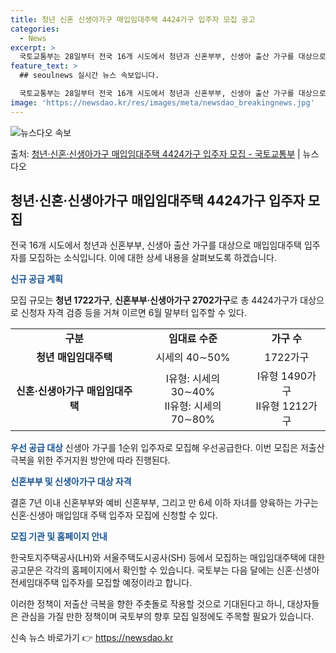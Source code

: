 ```yaml
---
title: 청년 신혼 신생아가구 매입임대주택 4424가구 입주자 모집 공고
categories:
  - News
excerpt: >
  국토교통부는 28일부터 전국 16개 시도에서 청년과 신혼부부, 신생아 출산 가구를 대상으로 매입임대주택 입주…
feature_text: >
  ## seoulnews 실시간 뉴스 속보입니다.

  국토교통부는 28일부터 전국 16개 시도에서 청년과 신혼부부, 신생아 출산 가구를 대상으로 매입임대주택 입주…
image: 'https://newsdao.kr/res/images/meta/newsdao_breakingnews.jpg'
---
```


![뉴스다오 속보](https://newsdao.kr/res/images/meta/newsdao_breakingnews.jpg)

<p>출처: <a href="https://newsdao.kr/3434" rel="dofollow">청년·신혼·신생아가구 매입임대주택 4424가구 입주자 모집 - 국토교통부</a> | 뉴스다오</p>

<h2 data-ke-size="size26">청년·신혼·신생아가구 매입임대주택 4424가구 입주자 모집</h2>
전국 16개 시도에서 청년과 신혼부부, 신생아 출산 가구를 대상으로 매입임대주택 입주자를 모집하는 소식입니다. 이에 대한 상세 내용을 살펴보도록 하겠습니다.

<p data-ke-size="size16"><b><span style="color: #1a5490;">신규 공급 계획</span></b></p>
모집 규모는 <b>청년 1722가구</b>, <b>신혼부부·신생아가구 2702가구</b>로 총 4424가구가 대상으로 신청자 자격 검증 등을 거쳐 이르면 6월 말부터 입주할 수 있다.

<table>
  <tr>
    <td style="text-align: center; height: 17px;"><b>구분</b></td>
    <td style="text-align: center; height: 17px;"><b>임대료 수준</b></td>
    <td style="text-align: center; height: 17px;"><b>가구 수</b></td>
  </tr>
  <tr>
    <td style="text-align: center; height: 17px;"><b>청년 매입임대주택</b></td>
    <td style="text-align: center; height: 17px;">시세의 40∼50%</td>
    <td style="text-align: center; height: 17px;">1722가구</td>
  </tr>
  <tr>
    <td style="text-align: center; height: 17px;"><b>신혼·신생아가구 매입임대주택</b></td>
    <td style="text-align: center; height: 17px;">Ⅰ유형: 시세의 30∼40%<br>Ⅱ유형: 시세의 70∼80%</td>
    <td style="text-align: center; height: 17px;">Ⅰ유형 1490가구<br>Ⅱ유형 1212가구</td>
  </tr>
</table>

<b><span style="color: #1a5490;">우선 공급 대상</span></b>
신생아 가구를 1순위 입주자로 모집해 우선공급한다. 이번 모집은 저출산 극복을 위한 주거지원 방안에 따라 진행된다.

<p data-ke-size="size16"><b><span style="color: #1a5490;">신혼부부 및 신생아가구 대상 자격</span></b></p>
결혼 7년 이내 신혼부부와 예비 신혼부부, 그리고 만 6세 이하 자녀를 양육하는 가구는 신혼·신생아 매입임대 주택 입주자 모집에 신청할 수 있다.

<p data-ke-size="size16"><b><span style="color: #1a5490;">모집 기관 및 홈페이지 안내</span></b></p>
한국토지주택공사(LH)와 서울주택도시공사(SH) 등에서 모집하는 매입임대주택에 대한 공고문은 각각의 홈페이지에서 확인할 수 있습니다. 국토부는 다음 달에는 신혼·신생아 전세임대주택 입주자를 모집할 예정이라고 합니다.

이러한 정책이 저출산 극복을 향한 주춧돌로 작용할 것으로 기대된다고 하니, 대상자들은 관심을 가질 만한 정책이며 국토부의 향후 모집 일정에도 주목할 필요가 있습니다. 

신속 뉴스 바로가기 👉 <a href="https://newsdao.kr" rel="dofollow">https://newsdao.kr</a>


